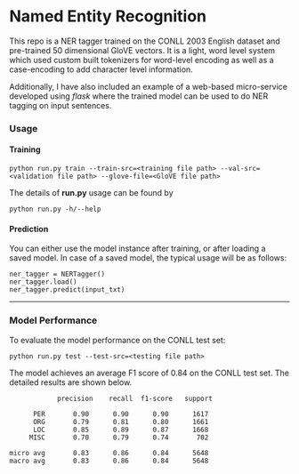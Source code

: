 # Named Entity Recognition


This repo is a NER tagger trained on the CONLL 2003 English dataset and 
pre-trained 50 dimensional GloVE vectors. It is a light, word level system which 
used custom built tokenizers for word-level encoding as well as a 
case-encoding to add character level information. 

Additionally, I have also included an example of a web-based micro-service
developed using *flask* where the trained model can be used to do NER
tagging on input sentences. 

### Usage
#### Training
```
python run.py train --train-src=<training file path> --val-src=<validation file path> --glove-file=<GloVE file path>
```

The details of **run.py** usage can be found by
```
python run.py -h/--help
```

#### Prediction

You can either use the model instance after training, or after loading a
saved model. In case of a saved model, the typical usage will be as 
follows:

```
ner_tagger = NERTagger()
ner_tagger.load()
ner_tagger.predict(input_txt)

```

---

### Model Performance
To evaluate the model performance on the CONLL test set:
```
python run.py test --test-src=<testing file path>
```
The model achieves an average F1 score of 0.84 on the CONLL 
test set. The detailed results are shown below. 
```
            precision    recall  f1-score   support

      PER       0.90      0.90      0.90      1617
      ORG       0.79      0.81      0.80      1661
      LOC       0.85      0.89      0.87      1668
     MISC       0.70      0.79      0.74       702

micro avg       0.83      0.86      0.84      5648
macro avg       0.83      0.86      0.84      5648

```






